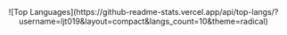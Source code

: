<div align="center">
  ![Top Languages](https://github-readme-stats.vercel.app/api/top-langs/?username=ljt019&layout=compact&langs_count=10&theme=radical)
</div>
